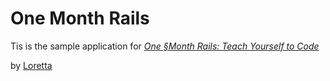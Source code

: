 # One Month Rails

Tis is the sample application for
[*One §Month Rails: Teach Yourself to Code*](http://onemonthrails.com)

by [Loretta](http://www.google.com)